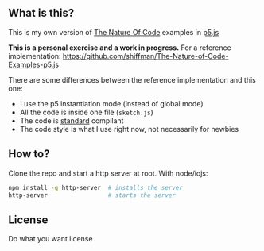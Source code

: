 ## What is this?

This is my own version of [The Nature Of Code](http://natureofcode.com/) examples in [p5.js](http://p5js.org/)

__This is a personal exercise and a work in progress.__ For a reference implementation: https://github.com/shiffman/The-Nature-of-Code-Examples-p5.js

There are some differences between the reference implementation and this one:

- I use the p5 instantiation mode (instead of global mode)
- All the code is inside one file (`sketch.js`)
- The code is [standard](https://github.com/feross/standard) compilant
- The code style is what I use right now, not necessarily for newbies


## How to?

Clone the repo and start a http server at root. With node/iojs:

```bash
npm install -g http-server  # installs the server
http-server                 # starts the server
```

## License

Do what you want license
